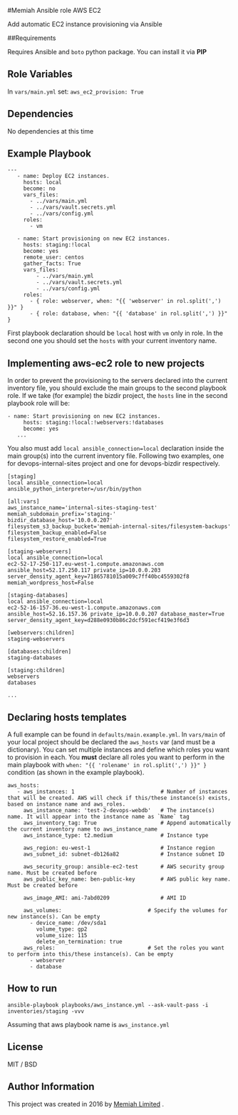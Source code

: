 #Memiah Ansible role AWS EC2

Add automatic EC2 instance provisioning via Ansible

##Requirements

Requires Ansible and `boto` python package. You can install it via **PIP**

Role Variables
--------------
In `vars/main.yml` set:
```aws_ec2_provision: True```

Dependencies
------------
No dependencies at this time

Example Playbook
----------------
```
---
   - name: Deploy EC2 instances.
     hosts: local
     become: no
     vars_files:
       - ../vars/main.yml
       - ../vars/vault.secrets.yml
       - ../vars/config.yml
     roles:
       - vm
   
   - name: Start provisioning on new EC2 instances.
     hosts: staging:!local
     become: yes
     remote_user: centos
     gather_facts: True
     vars_files:
         - ../vars/main.yml
         - ../vars/vault.secrets.yml
         - ../vars/config.yml
     roles:
       - { role: webserver, when: "{{ 'webserver' in rol.split(',') }}" }
       - { role: database, when: "{{ 'database' in rol.split(',') }}" }
```

First playbook declaration should be `local` host with `vm` only in role. In the second one you should set the `hosts` with your current inventory name.

Implementing aws-ec2 role to new projects
-----------------------------------------

In order to prevent the provisioning to the servers declared into the current inventory file, you should exclude the main groups to the second playbook role. If we take (for example) the bizdir project, the `hosts` line in the second playbook role will be:

```
- name: Start provisioning on new EC2 instances.
     hosts: staging:!local:!webservers:!databases
     become: yes
   ...
```

You also must add `local ansible_connection=local` declaration inside the main group(s) into the current inventory file. Following two examples, one for devops-internal-sites project and one for devops-bizdir respectively.

```
[staging]
local ansible_connection=local ansible_python_interpreter=/usr/bin/python

[all:vars]
aws_instance_name='internal-sites-staging-test'
memiah_subdomain_prefix='staging-'
bizdir_database_host='10.0.0.207'
filesystem_s3_backup_bucket='memiah-internal-sites/filesystem-backups'
filesystem_backup_enabled=False
filesystem_restore_enabled=True
```

```
[staging-webservers]
local ansible_connection=local
ec2-52-17-250-117.eu-west-1.compute.amazonaws.com ansible_host=52.17.250.117 private_ip=10.0.0.203 server_density_agent_key=71865781015a009c7ff40bc4559302f8 memiah_wordpress_host=False

[staging-databases]
local ansible_connection=local
ec2-52-16-157-36.eu-west-1.compute.amazonaws.com ansible_host=52.16.157.36 private_ip=10.0.0.207 database_master=True server_density_agent_key=d288e0930b86c2dcf591ecf419e3f6d3

[webservers:children]
staging-webservers

[databases:children]
staging-databases

[staging:children]
webservers
databases

...
```

Declaring hosts templates
-------------------------
A full example can be found in `defaults/main.example.yml`. In `vars/main` of your local project should be declared the `aws_hosts` var (and must be a dictionary).
You can set multiple instances and define which roles you want to provision in each. You **must** declare all roles you want to perform in the main playbook with `when: "{{ 'rolename' in rol.split(',') }}" }` condition (as shown in the example playbook).

```
aws_hosts:
   - aws_instances: 1                           # Number of instances that will be created. AWS will check if this/these instance(s) exists, based on instance name and aws_roles.
     aws_instance_name: 'test-2-devops-webdb'   # The instance(s) name. It will appear into the instance name as `Name` tag
     aws_inventory_tag: True                    # Append automatically the current inventory name to aws_instance_name
     aws_instance_type: t2.medium               # Instance type
 
     aws_region: eu-west-1                      # Instance region
     aws_subnet_id: subnet-db126a82             # Instance subnet ID
 
     aws_security_group: ansible-ec2-test       # AWS security group name. Must be created before
     aws_public_key_name: ben-public-key        # AWS public key name. Must be created before
 
     aws_image_AMI: ami-7abd0209                # AMI ID
 
     aws_volumes:                           # Specify the volumes for new instance(s). Can be empty
       - device_name: /dev/sda1
         volume_type: gp2
         volume_size: 115
         delete_on_termination: true
     aws_roles:                             # Set the roles you want to perform into this/these instance(s). Can be empty
       - webserver
       - database
```

How to run
----------
```
ansible-playbook playbooks/aws_instance.yml --ask-vault-pass -i inventories/staging -vvv
```

Assuming that aws playbook name is `aws_instance.yml`

License
-------

MIT / BSD

Author Information
------------------
This project was created in 2016 by [Memiah Limited](https://github.com/memiah) .
